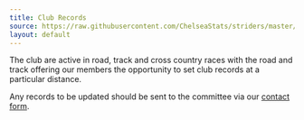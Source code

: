 ```yaml
---
title: Club Records
source: https://raw.githubusercontent.com/ChelseaStats/striders/master/_data/records.csv
layout: default
---
```


<p>The club are active in road, track and cross country races with the road and track offering our members the opportunity to set club records at a particular distance.</p>

<p>Any records to be updated should be sent to the committee via our <a href="/pages/contact">contact form</a>.</p>

<table id="site_data_records"></table>